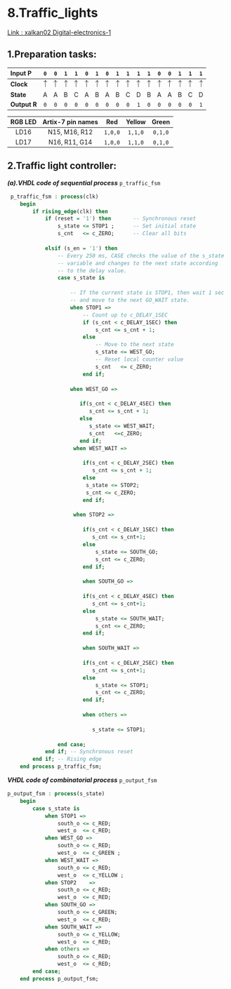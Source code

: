 
# 8.Traffic_lights

[Link : xalkan02 Digital-electronics-1](https://github.com/TarikVUT/Digital-electronics-1/tree/main/labs/8.traffic_lights)
## 1.Preparation tasks:

| **Input P** | `0` | `0` | `1` | `1` | `0` | `1` | `0` | `1` | `1` | `1` | `1` | `0` | `0` | `1` | `1` | `1` |
| :-- | :-: | :-: | :-: | :-: | :-: | :-: | :-: | :-: | :-: | :-: | :-: | :-: | :-: | :-: | :-: | :-: |
| **Clock** | ![rising](https://github.com/TarikVUT/Digital-electronics-1/blob/main/labs/8.traffic_lights/image/1.png) | ![rising](https://github.com/TarikVUT/Digital-electronics-1/blob/main/labs/8.traffic_lights/image/1.png) | ![rising](https://github.com/TarikVUT/Digital-electronics-1/blob/main/labs/8.traffic_lights/image/1.png) | ![rising](https://github.com/TarikVUT/Digital-electronics-1/blob/main/labs/8.traffic_lights/image/1.png) | ![rising](https://github.com/TarikVUT/Digital-electronics-1/blob/main/labs/8.traffic_lights/image/1.png) | ![rising](https://github.com/TarikVUT/Digital-electronics-1/blob/main/labs/8.traffic_lights/image/1.png) | ![rising](https://github.com/TarikVUT/Digital-electronics-1/blob/main/labs/8.traffic_lights/image/1.png) | ![rising](https://github.com/TarikVUT/Digital-electronics-1/blob/main/labs/8.traffic_lights/image/1.png) | ![rising](https://github.com/TarikVUT/Digital-electronics-1/blob/main/labs/8.traffic_lights/image/1.png) | ![rising](https://github.com/TarikVUT/Digital-electronics-1/blob/main/labs/8.traffic_lights/image/1.png) | ![rising](https://github.com/TarikVUT/Digital-electronics-1/blob/main/labs/8.traffic_lights/image/1.png) | ![rising](https://github.com/TarikVUT/Digital-electronics-1/blob/main/labs/8.traffic_lights/image/1.png) | ![rising](https://github.com/TarikVUT/Digital-electronics-1/blob/main/labs/8.traffic_lights/image/1.png) | ![rising](https://github.com/TarikVUT/Digital-electronics-1/blob/main/labs/8.traffic_lights/image/1.png) | ![rising](https://github.com/TarikVUT/Digital-electronics-1/blob/main/labs/8.traffic_lights/image/1.png) | ![rising](https://github.com/TarikVUT/Digital-electronics-1/blob/main/labs/8.traffic_lights/image/1.png) |
| **State** | A | A | B | C | A | B | A | B | C | D | B | A | A | B | C | D |
| **Output R** | `0` | `0` | `0` | `0` | `0` | `0` | `0` | `0` | `0` | `1` | `0` | `0` | `0` |  `0` |  `0` | `1` |


| **RGB LED** | **Artix-7 pin names** | **Red** | **Yellow** | **Green** |
| :-: | :-: | :-: | :-: | :-: |
| LD16 | N15, M16, R12 | `1,0,0` | `1,1,0` | `0,1,0` |
| LD17 | N16, R11, G14 | `1,0,0` | `1,1,0` | `0,1,0` |

## 2.Traffic light controller:
***(a).VHDL code of sequential process*** `p_traffic_fsm`
```vhdl
 p_traffic_fsm : process(clk)
    begin
        if rising_edge(clk) then
            if (reset = '1') then       -- Synchronous reset
                s_state <= STOP1 ;      -- Set initial state
                s_cnt   <= c_ZERO;      -- Clear all bits

            elsif (s_en = '1') then
                -- Every 250 ms, CASE checks the value of the s_state 
                -- variable and changes to the next state according 
                -- to the delay value.
                case s_state is

                    -- If the current state is STOP1, then wait 1 sec
                    -- and move to the next GO_WAIT state.
                    when STOP1 =>
                        -- Count up to c_DELAY_1SEC
                        if (s_cnt < c_DELAY_1SEC) then
                            s_cnt <= s_cnt + 1;
                        else
                            -- Move to the next state
                            s_state <= WEST_GO;
                            -- Reset local counter value
                            s_cnt   <= c_ZERO;
                        end if;

                    when WEST_GO =>
                    
                       if(s_cnt < c_DELAY_4SEC) then
                          s_cnt <= s_cnt + 1;
                       else
                          s_state <= WEST_WAIT;
                          s_cnt   <=c_ZERO;
                       end if;
                     when WEST_WAIT =>
                     
                        if(s_cnt < c_DELAY_2SEC) then
                           s_cnt <= s_cnt + 1;
                        else 
                         s_state <= STOP2;
                         s_cnt <= c_ZERO;
                        end if;
                        
                     when STOP2 =>
                       
                        if(s_cnt < c_DELAY_1SEC) then
                           s_cnt <= s_cnt+1;
                        else
                            s_state <= SOUTH_GO;
                            s_cnt <= c_ZERO;
                        end if;
                        
                        when SOUTH_GO =>
                       
                        if(s_cnt < c_DELAY_4SEC) then
                           s_cnt <= s_cnt+1;
                        else
                            s_state <= SOUTH_WAIT;
                            s_cnt <= c_ZERO;
                        end if;
                       
                        when SOUTH_WAIT =>
                       
                        if(s_cnt < c_DELAY_2SEC) then
                           s_cnt <= s_cnt+1;
                        else
                            s_state <= STOP1;
                            s_cnt <= c_ZERO;
                        end if;

                        when others =>
                        
                           s_state <= STOP1;

                end case;
            end if; -- Synchronous reset
        end if; -- Rising edge
    end process p_traffic_fsm;
```
***VHDL code of combinatorial process*** `p_output_fsm`
```vhdl
p_output_fsm : process(s_state)
    begin
        case s_state is
            when STOP1 =>
                south_o <= c_RED;
                west_o  <= c_RED;
            when WEST_GO =>
                south_o <= c_RED;
                west_o  <= c_GREEN ;
            when WEST_WAIT =>
                south_o <= c_RED;
                west_o  <= c_YELLOW ;
            when STOP2    =>
                south_o <= c_RED;
                west_o  <= c_RED;
            when SOUTH_GO =>
                south_o <= c_GREEN;
                west_o  <= c_RED;
            when SOUTH_WAIT =>
                south_o <= c_YELLOW;
                west_o  <= c_RED;
            when others =>
                south_o <= c_RED;
                west_o  <= c_RED;
        end case;
    end process p_output_fsm;
```
